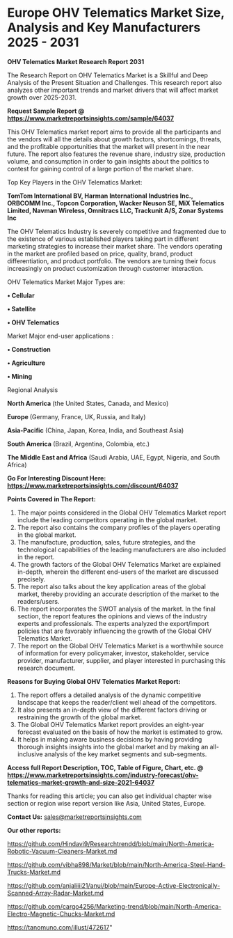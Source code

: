 # Europe OHV Telematics Market Size, Analysis and Key Manufacturers 2025 - 2031

<strong>OHV Telematics Market Research Report 2031</strong>

The Research Report on OHV Telematics Market is a Skillful and Deep Analysis of the Present Situation and Challenges. This research report also analyzes other important trends and market drivers that will affect market growth over 2025-2031.

<strong>Request Sample Report @ <a href=https://www.marketreportsinsights.com/sample/64037>https://www.marketreportsinsights.com/sample/64037</a></strong>

This OHV Telematics market report aims to provide all the participants and the vendors will all the details about growth factors, shortcomings, threats, and the profitable opportunities that the market will present in the near future. The report also features the revenue share, industry size, production volume, and consumption in order to gain insights about the politics to contest for gaining control of a large portion of the market share.

Top Key Players in the OHV Telematics Market:

<strong>TomTom International BV, Harman International Industries Inc., ORBCOMM Inc., Topcon Corporation, Wacker Neuson SE, MiX Telematics Limited, Navman Wireless, Omnitracs LLC, Trackunit A/S, Zonar Systems Inc</strong>

The OHV Telematics Industry is severely competitive and fragmented due to the existence of various established players taking part in different marketing strategies to increase their market share. The vendors operating in the market are profiled based on price, quality, brand, product differentiation, and product portfolio. The vendors are turning their focus increasingly on product customization through customer interaction.

OHV Telematics Market Major Types are:

<strong>• Cellular

• Satellite

• OHV Telematics</strong>

Market Major end-user applications :

<strong>• Construction

• Agriculture

• Mining</strong>

Regional Analysis

</u><strong><b>North America</b></strong> (the United States, Canada, and Mexico)

<strong><b>Europe </b></strong>(Germany, France, UK, Russia, and Italy)

<strong><b>Asia-Pacific</b></strong> (China, Japan, Korea, India, and Southeast Asia)

<strong><b>South America</b></strong> (Brazil, Argentina, Colombia, etc.)

<strong><b>The Middle East and Africa</b></strong> (Saudi Arabia, UAE, Egypt, Nigeria, and South Africa)

<strong>Go For Interesting Discount Here: <a href=https://www.marketreportsinsights.com/discount/64037>https://www.marketreportsinsights.com/discount/64037</a></strong>

<strong>Points Covered in The Report:</strong>
<ol>
  <li>The major points considered in the Global OHV Telematics Market report include the leading competitors operating in the global market.</li>
  <li>The report also contains the company profiles of the players operating in the global market.</li>
  <li>The manufacture, production, sales, future strategies, and the technological capabilities of the leading manufacturers are also included in the report.</li>
  <li>The growth factors of the Global OHV Telematics Market are explained in-depth, wherein the different end-users of the market are discussed precisely.</li>
  <li>The report also talks about the key application areas of the global market, thereby providing an accurate description of the market to the readers/users.</li>
  <li>The report incorporates the SWOT analysis of the market. In the final section, the report features the opinions and views of the industry experts and professionals. The experts analyzed the export/import policies that are favorably influencing the growth of the Global OHV Telematics Market.</li>
  <li>The report on the Global OHV Telematics Market is a worthwhile source of information for every policymaker, investor, stakeholder, service provider, manufacturer, supplier, and player interested in purchasing this research document.</li>
</ol>
<strong>Reasons for Buying Global OHV Telematics Market Report:</strong>

<ol>
  <li>The report offers a detailed analysis of the dynamic competitive landscape that keeps the reader/client well ahead of the competitors.</li>
  <li>It also presents an in-depth view of the different factors driving or restraining the growth of the global market.</li>
  <li>The Global OHV Telematics Market report provides an eight-year forecast evaluated on the basis of how the market is estimated to grow.</li>
  <li>It helps in making aware business decisions by having providing thorough insights insights into the global market and by making an all-inclusive analysis of the key market segments and sub-segments.</li>
</ol>
<strong>Access full Report Description, TOC, Table of Figure, Chart, etc. @ <a href=https://www.marketreportsinsights.com/industry-forecast/ohv-telematics-market-growth-and-size-2021-64037>https://www.marketreportsinsights.com/industry-forecast/ohv-telematics-market-growth-and-size-2021-64037</a></strong>


Thanks for reading this article; you can also get individual chapter wise section or region wise report version like Asia, United States, Europe.

<strong>Contact Us:</strong>
sales@marketreportsinsights.com

<strong>Our other reports:</strong>

<a href=https://github.com/Hindavi9/Researchtrendd/blob/main/North-America-Robotic-Vacuum-Cleaners-Market.md>https://github.com/Hindavi9/Researchtrendd/blob/main/North-America-Robotic-Vacuum-Cleaners-Market.md</a>

<a href=https://github.com/vibha898/Market/blob/main/North-America-Steel-Hand-Trucks-Market.md>https://github.com/vibha898/Market/blob/main/North-America-Steel-Hand-Trucks-Market.md</a>

<a href=https://github.com/anjaliiii21/anui/blob/main/Europe-Active-Electronically-Scanned-Array-Radar-Market.md>https://github.com/anjaliiii21/anui/blob/main/Europe-Active-Electronically-Scanned-Array-Radar-Market.md</a>

<a href=https://github.com/cargo4256/Marketing-trend/blob/main/North-America-Electro-Magnetic-Chucks-Market.md>https://github.com/cargo4256/Marketing-trend/blob/main/North-America-Electro-Magnetic-Chucks-Market.md</a>

<a href=https://tanomuno.com/illust/472617>https://tanomuno.com/illust/472617</a>"
